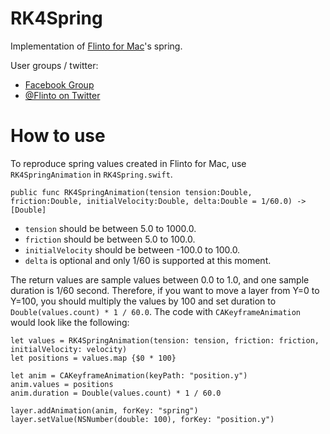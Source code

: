 # RK4Spring
Implementation of [Flinto for Mac](https://www.flinto.com/mac)'s spring.

User groups / twitter:
- [Facebook Group](https://www.facebook.com/groups/flinto/)
- [@Flinto on Twitter](https://twitter.com/flinto)

# How to use

To reproduce spring values created in Flinto for Mac, use `RK4SpringAnimation` in `RK4Spring.swift`.

`public func RK4SpringAnimation(tension tension:Double, friction:Double, initialVelocity:Double, delta:Double = 1/60.0) -> [Double]`

- `tension` should be between 5.0 to 1000.0.
- `friction` should be between 5.0 to 100.0.
- `initialVelocity` should be between -100.0 to 100.0.
- `delta` is optional and only 1/60 is supported at this moment.

The return values are sample values between 0.0 to 1.0, and one sample duration is 1/60 second. Therefore, if you want to move a layer from Y=0 to Y=100, you should multiply the values by 100 and set duration to `Double(values.count) * 1 / 60.0`. The code with `CAKeyframeAnimation` would look like the following:

```
let values = RK4SpringAnimation(tension: tension, friction: friction, initialVelocity: velocity)
let positions = values.map {$0 * 100}

let anim = CAKeyframeAnimation(keyPath: "position.y")
anim.values = positions
anim.duration = Double(values.count) * 1 / 60.0

layer.addAnimation(anim, forKey: "spring")
layer.setValue(NSNumber(double: 100), forKey: "position.y")

```
